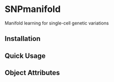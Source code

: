 # SNPmanifold
Manifold learning for single-cell genetic variations

## Installation

## Quick Usage

## Object Attributes

